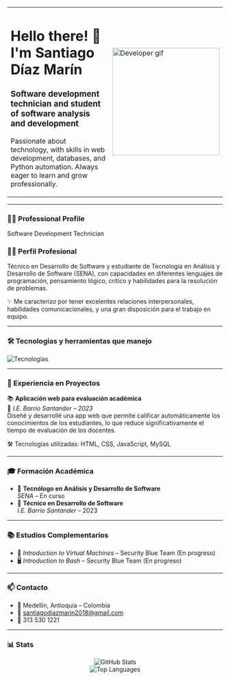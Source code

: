 <table>
  <tr>
    <td width="60%">
      <h1>Hello there! 👋 I'm <strong>Santiago Díaz Marín</strong></h1>
      <h3>Software development technician and student of software analysis and development</h3>
      <p>Passionate about technology, with skills in web development, databases, and Python automation. Always eager to learn and grow professionally.</p>
    </td>
    <td>
      <img src="https://media.giphy.com/media/qgQUggAC3Pfv687qPC/giphy.gif" alt="Developer gif" width="250"/>
    </td>
  </tr>
</table>

---

### 🧑‍💼 Professional Profile

Software Development Technician

### 🧑‍💼 Perfil Profesional

Técnico en Desarrollo de Software y estudiante de Tecnología en Análisis y Desarrollo de Software (SENA), con capacidades en diferentes lenguajes de programación, pensamiento lógico, crítico y habilidades para la resolución de problemas.

✨ Me caracterizo por tener excelentes relaciones interpersonales, habilidades comunicacionales, y una gran disposición para el trabajo en equipo.

---


### 🛠️ Tecnologías y herramientas que manejo

<img src="https://skillicons.dev/icons?i=html,css,js,python,php,mysql" alt="Tecnologías" />

---

### 🚀 Experiencia en Proyectos

📚 **Aplicación web para evaluación académica**  
📍 *I.E. Barrio Santander – 2023*  
Diseñé y desarrollé una app web que permite calificar automáticamente los conocimientos de los estudiantes, lo que reduce significativamente el tiempo de evaluación de los docentes.

🛠 Tecnologías utilizadas: HTML, CSS, JavaScript, MySQL

---

### 🎓 Formación Académica

- 📘 **Tecnólogo en Análisis y Desarrollo de Software**  
  *SENA* – En curso  
- 📗 **Técnico en Desarrollo de Software**  
  *I.E. Barrio Santander* – 2023  

---

### 📚 Estudios Complementarios

- 🔐 *Introduction to Virtual Machines* – Security Blue Team (En progreso)  
- 🖥 *Introduction to Bash* – Security Blue Team (En progreso)

---

### 📫 Contacto

- 📍 Medellín, Antioquia – Colombia  
- 📧 santiagodiazmarin2018@gmail.com  
- 📱 313 530 1221

---

### 📊 Stats

<p align="center">
  <img src="https://github-readme-stats.vercel.app/api?username=SantiagoDiazMarin&show_icons=true&theme=tokyonight" alt="GitHub Stats" />
  <br />
  <img src="https://github-readme-stats.vercel.app/api/top-langs/?username=SantiagoDiazMarin&layout=compact&theme=tokyonight" alt="Top Languages" />
</p>
